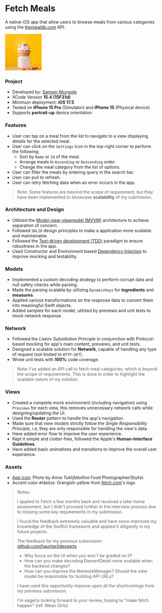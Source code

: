 # Fetch Meals

A native iOS app that allow users to browse meals from various categories using the [themealdb.com](https://themealdb.com/api.php) API.

<img src="https://github.com/hauntarl/hauntarl/blob/master/desserts/DessertsAppIcon.png">

### Project
- Developed by: [Sameer Mungole](https://www.linkedin.com/in/sameer-mungole/)
- XCode Version **15.4 (15F31d)**
- Minimum deployment: **iOS 17.5**
- Tested on **iPhone 15 Pro** (Simulator) and **iPhone 15** (Physical device)
- Supports **portrait-up** device orientation

### Features

- User can tap on a meal from the list to navigate to a view displaying details for the selected meal.
- User can click on the `Settings` icon in the top-right corner to perform the following:
    - Sort by `Name` or `Id` of the meal.
    - Arrange meals in `Ascending` or `Descending` order.
    - Change the meal category from the list of options.
- User can filter the meals by entering query in the search bar.
- User can pull to refresh.
- User can retry fetching data when an error occurs in the app.

> Note: Some features are beyond the scope of requirement, but they have been implemented to showcase **scalability** of my submission.

### Architecture and Design

- Utilized the [Model-view-viewmodel (MVVM)](https://en.wikipedia.org/wiki/Model%E2%80%93view%E2%80%93viewmodel) architecture to achieve separation of concern.
- Followed `SOLID` design principles to make a application more scalable and maintainable.
- Followed the [Test-driven development (TDD)](https://en.wikipedia.org/wiki/Test-driven_development) paradigm to ensure robustness in the app.
- Used Constructor and Environment based [Dependency Injection](https://medium.com/@batrakov.vitaly/di-in-swiftui-9f929b50ab5c) to improve mocking and testability.

### Models

- Implemented a custom decoding strategy to perform corrupt data and null safety checks while parsing.
- Made the parsing scalable by utilizing `DynamicKeys` for **ingredients** and **measures**.
- Applied various transformations on the response data to convert them into meaningful Swift objects.
- Added samples for each model, utilized by previews and unit tests to mock network response.

### Network

- Followed the *Liskov Substitution Principle* in conjunction with Protocol-based mocking for app's main content, previews, and unit tests.
- Designed a scalable solution for **Network**, capable of handling any type of request (not limited to `HTTP-GET`).
- Wrote unit tests with **100%** code coverage.

> Note: I've added an API call to fetch meal categories, which is beyond the scope of requirements.
> This is done in order to highlight the scalable nature of my solution.
 
### Views

- Created a complete mock environment (including navigation) using `Previews` for each view, this removes unnecessary network calls while designing/updating the UI.
- Used the **Router** pattern to handle the app's navigation.
- Made sure that *view models* strictly follow the *Single Responsibility Principle*, i.e, they are only responsible for handling the view's data.
- Have added error flow to improve the user experience.
- Kept it simple and clutter-free, followed the Apple's **Human-Interface Guidelines**.
- Have added basic animations and transitions to improve the overall user experience.

### Assets

- [App icon](https://www.pexels.com/photo/close-up-photo-of-dessert-on-top-of-the-jar-2638026/): Photo by *Anna Tukhfatullina* Food Photographer/Stylist.
- Accent color `#FBA91A`: Orangish-yellow from [fetch.com](https://fetch.com/)'s logo

> Notes:
>
> I applied to Fetch a few months back and received a take-home assessment, but I didn't proceed further
> in the interview process due to missing some key requirements in my submission.
>
> I found the feedback extremely valuable and have since improved my knowledge of the SwiftUI framework
> and applied it diligently in my future projects.
>
> The feedback for my previous submission: [github.com/hauntarl/desserts](https://github.com/hauntarl/desserts)
> 
> - Why focus on the UI when you won't be graded on it?
> - How can you make decoding DessertDetail more scalable when the backend changes?
> - How can you improve the NetworkManager? Should the view model be responsible for building API URLs?
>
> I have used this opportunity improve upon all the shortcomings from my previous submission.
>
> I'm eagerly looking forward to your review, hoping to "make fetch happen" (ref. Mean Girls)
